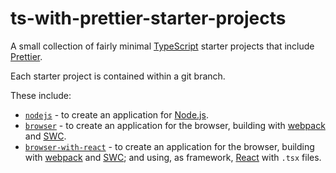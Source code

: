 # ts-with-prettier-starter-projects

A small collection of fairly minimal [TypeScript](https://www.typescriptlang.org/) starter projects that include [Prettier](https://prettier.io/).

Each starter project is contained within a git branch.

These include:

- [`nodejs`](../../tree/nodejs) - to create an application for [Node.js](https://nodejs.org/en).
- [`browser`](../../tree/browser) - to create an application for the browser, building with [webpack](https://webpack.js.org/) and [SWC](https://swc.rs/).
- [`browser-with-react`](../../tree/browser-with-react) - to create an application for the browser, building with [webpack](https://webpack.js.org/) and [SWC](https://swc.rs/); and using, as framework, [React](https://react.dev/) with `.tsx` files.

